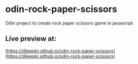 # odin-rock-paper-scissors
Odin project to create rock paper scissors game in javascript

## Live preview at:
[https://dileepkr.github.io/odin-rock-paper-scissors](https://dileepkr.github.io/odin-rock-paper-scissors)
